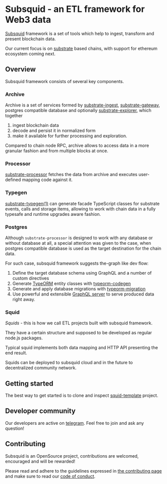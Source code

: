 # Subsquid - an ETL framework for Web3 data

[Subsquid](https://subsquid.io/) framework is a set of tools which help
to ingest, transform and present blockchain data.

Our current focus is on [substrate](https://substrate.io) based chains,
with support for ethereum ecosystem coming next.

## Overview

Subsquid framework consists of several key components.

### Archive

Archive is a set of services formed by [substrate-ingest](substrate-ingest),
[substrate-gateway](https://github.com/subsquid/archive-gateway), postgres compatible database
and optionally [substrate-explorer](substrate-explorer), which together

1. ingest blockchain data
2. decode and persist it in normalized form
3. make it available for further processing and exploration.

Compared to chain node RPC, 
archive allows to access data in a more granular fashion and from multiple blocks at once.

### Processor

[substrate-processor](substrate-processor) fetches the data from archive and executes
user-defined mapping code against it.

### Typegen

[substrate-typegen(1)](substrate-typegen) can generate facade TypeScript classes
for substrate events, calls and storage items, allowing to work with chain data
in a fully typesafe and runtime upgrades aware fashion.

### Postgres

Although `substrate-processor` is designed to work with any database or without
database at all, a special attention was given to the case, 
when postgres compatible database is used as the target destination for the chain data.

For such case, subsquid framework suggests the-graph like dev flow:

1. Define the target database schema using GraphQL and a number of custom directives
2. Generate [TypeORM](https://typeorm.io) entity classes with [typeorm-codegen](typeorm-codegen)
3. Generate and apply database migrations with [typeorm-migration](typeorm-migration)
4. Use powerful and extensible [GraphQL server](graphql-server) to serve produced data right away.

### Squid

_Squids_ - this is how we call ETL projects built with subsquid framework.

They have a certain structure and supposed to be developed as regular node.js packages.

Typical squid implements both data mapping and HTTP API presenting the end result.

Squids can be deployed to subsquid cloud and in the future to decentralized community network.

## Getting started

The best way to get started is to clone and inspect [squid-template](https://github.com/subsquid/squid-template)
project.

## Developer community

Our developers are active on [telegram](https://t.me/HydraDevs). Feel free to join and ask any question!

## Contributing

Subsquid is an OpenSource project, contributions are welcomed, encouraged and will be rewarded!

Please read and adhere to the guidelines expressed in [the contributing page](CONTRIBUTING.md)
and make sure to read our [code of conduct](CODE_OF_CONDUCT.md).

